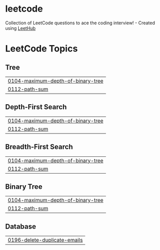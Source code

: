# leetcode
Collection of LeetCode questions to ace the coding interview! - Created using [LeetHub](https://github.com/QasimWani/LeetHub)

<!---LeetCode Topics Start-->
# LeetCode Topics
## Tree
|  |
| ------- |
| [0104-maximum-depth-of-binary-tree](https://github.com/sigma-wbi/leetcode/tree/master/0104-maximum-depth-of-binary-tree) |
| [0112-path-sum](https://github.com/sigma-wbi/leetcode/tree/master/0112-path-sum) |
## Depth-First Search
|  |
| ------- |
| [0104-maximum-depth-of-binary-tree](https://github.com/sigma-wbi/leetcode/tree/master/0104-maximum-depth-of-binary-tree) |
| [0112-path-sum](https://github.com/sigma-wbi/leetcode/tree/master/0112-path-sum) |
## Breadth-First Search
|  |
| ------- |
| [0104-maximum-depth-of-binary-tree](https://github.com/sigma-wbi/leetcode/tree/master/0104-maximum-depth-of-binary-tree) |
| [0112-path-sum](https://github.com/sigma-wbi/leetcode/tree/master/0112-path-sum) |
## Binary Tree
|  |
| ------- |
| [0104-maximum-depth-of-binary-tree](https://github.com/sigma-wbi/leetcode/tree/master/0104-maximum-depth-of-binary-tree) |
| [0112-path-sum](https://github.com/sigma-wbi/leetcode/tree/master/0112-path-sum) |
## Database
|  |
| ------- |
| [0196-delete-duplicate-emails](https://github.com/sigma-wbi/leetcode/tree/master/0196-delete-duplicate-emails) |
<!---LeetCode Topics End-->